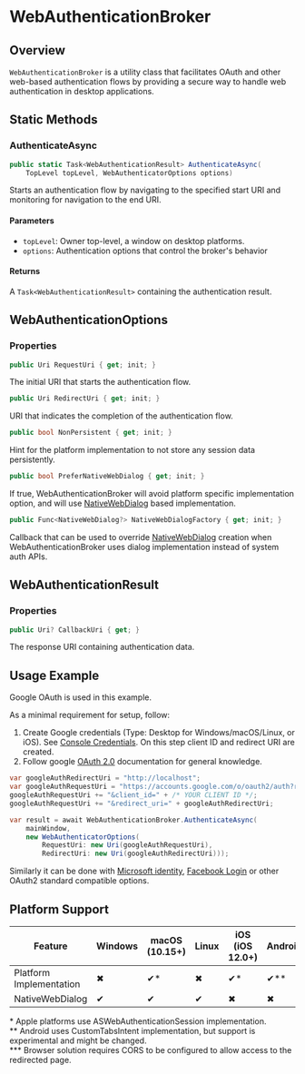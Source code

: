 ﻿# WebAuthenticationBroker

## Overview

`WebAuthenticationBroker` is a utility class that facilitates OAuth and other web-based authentication flows by providing a secure way to handle web authentication in desktop applications.

## Static Methods

### AuthenticateAsync

```csharp
public static Task<WebAuthenticationResult> AuthenticateAsync(
    TopLevel topLevel, WebAuthenticatorOptions options)
```

Starts an authentication flow by navigating to the specified start URI and monitoring for navigation to the end URI.

#### Parameters

- `topLevel`: Owner top-level, a window on desktop platforms.
- `options`: Authentication options that control the broker's behavior

#### Returns

A `Task<WebAuthenticationResult>` containing the authentication result.

## WebAuthenticationOptions

### Properties

```csharp
public Uri RequestUri { get; init; }
```

The initial URI that starts the authentication flow.

```csharp
public Uri RedirectUri { get; init; }
```

URI that indicates the completion of the authentication flow.

```csharp
public bool NonPersistent { get; init; }
```

Hint for the platform implementation to not store any session data persistently.

```csharp
public bool PreferNativeWebDialog { get; init; }
```

If true, WebAuthenticationBroker will avoid platform specific implementation option, and will use [NativeWebDialog](nativewebdialog.md) based implementation.

```csharp
public Func<NativeWebDialog?> NativeWebDialogFactory { get; init; }
```

Callback that can be used to override [NativeWebDialog](nativewebdialog.md) creation when WebAuthenticationBroker uses dialog implementation instead of system auth APIs.

## WebAuthenticationResult

### Properties

```csharp
public Uri? CallbackUri { get; }
```

The response URI containing authentication data.

## Usage Example

Google OAuth is used in this example.

As a minimal requirement for setup, follow:

1. Create Google credentials (Type: Desktop for Windows/macOS/Linux, or iOS). See [Console Credentials](https://console.cloud.google.com/apis/credentials). On this step client ID and redirect URI are created.
2. Follow google [OAuth 2.0](https://developers.google.com/identity/protocols/oauth2/web-server#httprest) documentation for general knowledge.

```csharp
var googleAuthRedirectUri = "http://localhost";
var googleAuthRequestUri = "https://accounts.google.com/o/oauth2/auth?response_type=code&access_type=offline&scope=openid";
googleAuthRequestUri += "&client_id=" + /* YOUR CLIENT ID */;
googleAuthRequestUri += "&redirect_uri=" + googleAuthRedirectUri;

var result = await WebAuthenticationBroker.AuthenticateAsync(
    mainWindow,
    new WebAuthenticatorOptions(
        RequestUri: new Uri(googleAuthRequestUri),
        RedirectUri: new Uri(googleAuthRedirectUri)));
```

Similarly it can be done with [Microsoft identity](https://learn.microsoft.com/en-us/entra/identity-platform/v2-oauth2-auth-code-flow), [Facebook Login](https://developers.facebook.com/docs/facebook-login/) or other OAuth2 standard compatible options.

## Platform Support

| Feature                     | Windows | macOS (10.15+) | Linux | iOS (iOS 12.0+) | Android  | Browser  |
|-----------------------------|---------|-------|-------|-----|-----------|-----------|
| Platform Implementation  | ✖       | ✔*     | ✖     | ✔*   | ✔**         | ✔***         |
| NativeWebDialog         | ✔       | ✔     | ✔     | ✖   | ✖         | ✖         |

\* Apple platforms use ASWebAuthenticationSession implementation.  
\** Android uses CustomTabsIntent implementation, but support is experimental and might be changed.  
\*** Browser solution requires CORS to be configured to allow access to the redirected page.  
